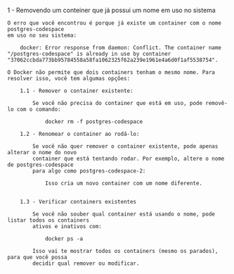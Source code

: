 1 - Removendo um conteiner que já possui um  nome em uso no sistema

    O erro que você encontrou é porque já existe um container com o nome postgres-codespace
    em uso no seu sistema:

        docker: Error response from daemon: Conflict. The container name "/postgres-codespace" is already in use by container "37062ccbda773bb95784558a58fa1062325f62a239e1961e4a6d0f1af5538754".

    O Docker não permite que dois containers tenham o mesmo nome. Para resolver isso, você tem algumas opções:

        1.1 - Remover o container existente:

            Se você não precisa do container que está em uso, pode removê-lo com o comando:
    
                docker rm -f postgres-codespace

        1.2 - Renomear o container ao rodá-lo:

            Se você não quer remover o container existente, pode apenas alterar o nome do novo 
            container que está tentando rodar. Por exemplo, altere o nome de postgres-codespace 
            para algo como postgres-codespace-2:

                Isso cria um novo container com um nome diferente.
        
        
        1.3 - Verificar containers existentes

            Se você não souber qual container está usando o nome, pode listar todos os containers
            ativos e inativos com:

                docker ps -a

            Isso vai te mostrar todos os containers (mesmo os parados), para que você possa 
            decidir qual remover ou modificar.
